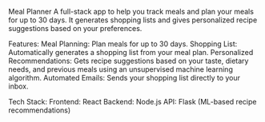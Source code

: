 Meal Planner
A full-stack app to help you track meals and plan your meals for up to 30 days. It generates shopping lists and gives personalized recipe suggestions based on your preferences.

Features:
Meal Planning: Plan meals for up to 30 days.
Shopping List: Automatically generates a shopping list from your meal plan.
Personalized Recommendations: Gets recipe suggestions based on your taste, dietary needs, and previous meals using an unsupervised machine learning algorithm.
Automated Emails: Sends your shopping list directly to your inbox.

Tech Stack:
Frontend: React
Backend: Node.js
API: Flask (ML-based recipe recommendations)

